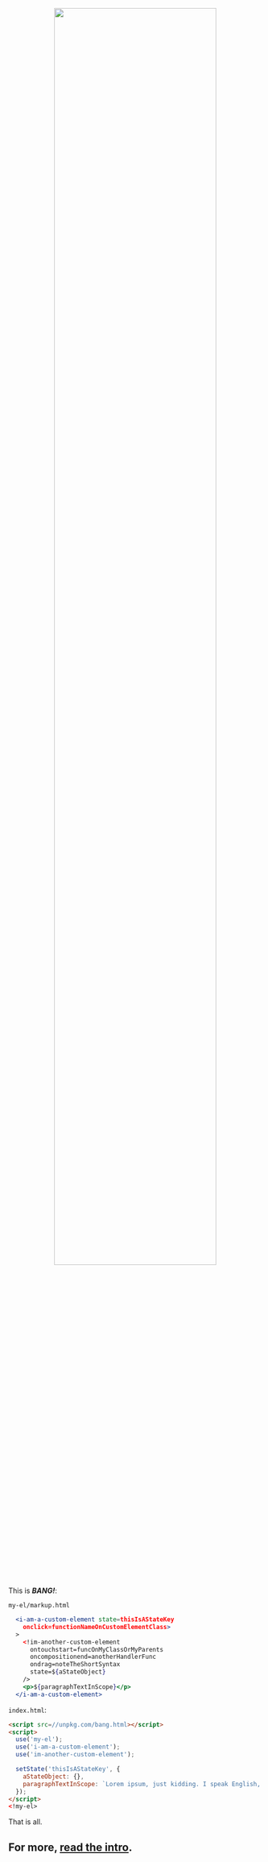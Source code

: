 <p align=center>
  <img width=80% 
    src=https://github.com/i5ik/bang/raw/main/.github/BANG!%20logo%20tomato-whitesmoke%20(1).png
    src=https://github.com/i5ik/bang/raw/main/.github/BANG!%20logo%20mediumseagreen-mincream.png
  >
</p>

This is ***BANG!***:

`my-el/markup.html`
```jsx
  <i-am-a-custom-element state=thisIsAStateKey
    onclick=functionNameOnCustomElementClass>
  >
    <!im-another-custom-element
      ontouchstart=funcOnMyClassOrMyParents
      oncompositionend=anotherHandlerFunc
      ondrag=noteTheShortSyntax
      state=${aStateObject}
    />
    <p>${paragraphTextInScope}</p>
  </i-am-a-custom-element>
```

`index.html`:
```html
<script src=//unpkg.com/bang.html></script>
<script>
  use('my-el');
  use('i-am-a-custom-element');
  use('im-another-custom-element');

  setState('thisIsAStateKey', {
    aStateObject: {},
    paragraphTextInScope: `Lorem ipsum, just kidding. I speak English, not Latin. Har har har.`
  });
</script>
<!my-el>
```

That is all. 

For more, [read the intro](INTRO.md).
------------------------------------------------------------------

